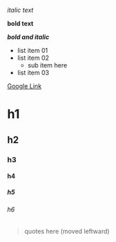 *italic text*

**bold text**

***bold and italic***

- list item 01
- list item 02
  - sub item here
- list item 03


[Google Link](http://www.google.com/)

# h1
## h2
### h3
#### h4
##### h5
###### h6

> quotes here (moved leftward)


